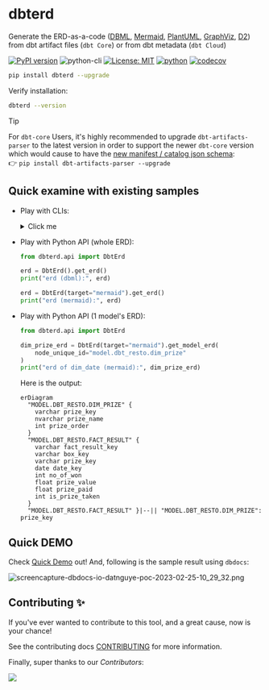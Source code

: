 # dbterd

Generate the ERD-as-a-code ([DBML](https://dbdiagram.io/d), [Mermaid](https://mermaid-js.github.io/mermaid-live-editor/), [PlantUML](https://plantuml.com/ie-diagram), [GraphViz](https://graphviz.org/), [D2](https://d2lang.com/)) from dbt artifact files (`dbt Core`) or from dbt metadata (`dbt Cloud`)

[![PyPI version](https://badge.fury.io/py/dbterd.svg)](https://pypi.org/project/dbterd/)
![python-cli](https://img.shields.io/badge/CLI-Python-FFCE3E?labelColor=14354C&logo=python&logoColor=white)
[![License: MIT](https://img.shields.io/badge/License-MIT-yellow.svg)](https://opensource.org/licenses/MIT)
[![python](https://img.shields.io/badge/Python-3.9|3.10|3.11-3776AB.svg?style=flat&logo=python&logoColor=white)](https://www.python.org)
[![codecov](https://codecov.io/gh/datnguye/dbterd/branch/main/graph/badge.svg?token=N7DMQBLH4P)](https://codecov.io/gh/datnguye/dbterd)

```bash
pip install dbterd --upgrade
```

Verify installation:

```bash
dbterd --version
```

> [!TIP]
> For `dbt-core` Users, it's highly recommended to upgrade `dbt-artifacts-parser` to the latest version in order to support the newer `dbt-core` version which would cause to have the [new manifest / catalog json schema](https://schemas.getdbt.com/):</br>
> 👉 `pip install dbt-artifacts-parser --upgrade`

## Quick examine with existing samples

- Play with CLIs:

    <details>
      <summary>Click me</summary>

      ```bash
      # select all models in dbt_resto
      dbterd run -ad samples/dbtresto
      # select all models in dbt_resto, Select multiple dbt resources
      dbterd run -ad samples/dbtresto -rt model -rt source
      # select only models in dbt_resto excluding staging
      dbterd run -ad samples/dbtresto -s model.dbt_resto -ns model.dbt_resto.staging
      # select only models in schema name mart excluding staging
      dbterd run -ad samples/dbtresto -s schema:mart -ns model.dbt_resto.staging
      # select only models in schema full name dbt.mart excluding staging
      dbterd run -ad samples/dbtresto -s schema:dbt.mart -ns model.dbt_resto.staging

      # other samples
      dbterd run -ad samples/fivetranlog
      dbterd run -ad samples/fivetranlog -rt model -rt source

      dbterd run -ad samples/facebookad
      dbterd run -ad samples/facebookad -rt model -rt source

      dbterd run -ad samples/shopify -s wildcard:*shopify.shopify__*
      dbterd run -ad samples/shopify -rt model -rt source

      dbterd run -ad samples/dbt-constraints -a "test_relationship:(name:foreign_key|c_from:fk_column_name|c_to:pk_column_name)"

      # your own sample without commiting to repo
      dbterd run -ad samples/local -rt model -rt source
      ```

    </details>

- Play with Python API (whole ERD):

    ```python
    from dbterd.api import DbtErd

    erd = DbtErd().get_erd()
    print("erd (dbml):", erd)

    erd = DbtErd(target="mermaid").get_erd()
    print("erd (mermaid):", erd)
    ```

- Play with Python API (1 model's ERD):

    ```python
    from dbterd.api import DbtErd

    dim_prize_erd = DbtErd(target="mermaid").get_model_erd(
        node_unique_id="model.dbt_resto.dim_prize"
    )
    print("erd of dim_date (mermaid):", dim_prize_erd)
    ```

    Here is the output:

    ```mermaid
    erDiagram
      "MODEL.DBT_RESTO.DIM_PRIZE" {
        varchar prize_key
        nvarchar prize_name
        int prize_order
      }
      "MODEL.DBT_RESTO.FACT_RESULT" {
        varchar fact_result_key
        varchar box_key
        varchar prize_key
        date date_key
        int no_of_won
        float prize_value
        float prize_paid
        int is_prize_taken
      }
      "MODEL.DBT_RESTO.FACT_RESULT" }|--|| "MODEL.DBT_RESTO.DIM_PRIZE": prize_key
    ```

</details>

## Quick DEMO

Check [Quick Demo](https://dbterd.datnguyen.de/latest/nav/guide/targets/generate-dbml.html) out! And, following is the sample result using `dbdocs`:

![screencapture-dbdocs-io-datnguye-poc-2023-02-25-10_29_32.png](https://raw.githubusercontent.com/datnguye/dbterd/main/assets/images/screencapture-dbdocs-io-datnguye-poc-2023-02-25-10_29_32.png)

## Contributing ✨

If you've ever wanted to contribute to this tool, and a great cause, now is your chance!

See the contributing docs [CONTRIBUTING](https://dbterd.datnguyen.de/latest/nav/development/contributing-guide.html) for more information.

Finally, super thanks to our *Contributors*:

<a href="https://github.com/datnguye/dbterd/graphs/contributors">
  <img src="https://contrib.rocks/image?repo=datnguye/dbterd" />
</a>
